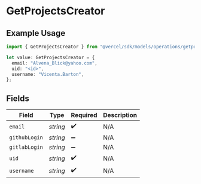 # GetProjectsCreator

## Example Usage

```typescript
import { GetProjectsCreator } from "@vercel/sdk/models/operations/getprojects.js";

let value: GetProjectsCreator = {
  email: "Alvena_Blick@yahoo.com",
  uid: "<id>",
  username: "Vicenta.Barton",
};
```

## Fields

| Field              | Type               | Required           | Description        |
| ------------------ | ------------------ | ------------------ | ------------------ |
| `email`            | *string*           | :heavy_check_mark: | N/A                |
| `githubLogin`      | *string*           | :heavy_minus_sign: | N/A                |
| `gitlabLogin`      | *string*           | :heavy_minus_sign: | N/A                |
| `uid`              | *string*           | :heavy_check_mark: | N/A                |
| `username`         | *string*           | :heavy_check_mark: | N/A                |